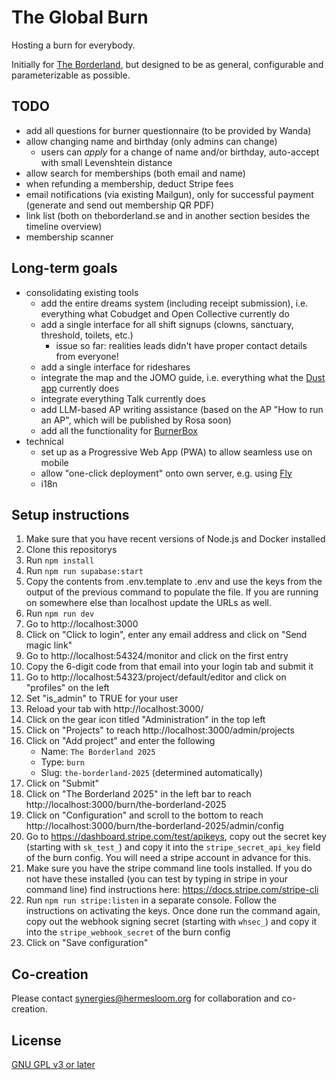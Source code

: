 # The Global Burn

Hosting a burn for everybody.

Initially for [The Borderland](https://theborderland.se), but designed to be as general, configurable and parameterizable as possible.

## TODO

- add all questions for burner questionnaire (to be provided by Wanda)
- allow changing name and birthday (only admins can change)
  - users can *apply* for a change of name and/or birthday, auto-accept with small Levenshtein distance
- allow search for memberships (both email and name)
- when refunding a membership, deduct Stripe fees
- email notifications (via existing Mailgun), only for successful payment (generate and send out membership QR PDF)
- link list (both on theborderland.se and in another section besides the timeline overview)
- membership scanner

## Long-term goals

- consolidating existing tools
  - add the entire dreams system (including receipt submission), i.e. everything what Cobudget and Open Collective currently do
  - add a single interface for all shift signups (clowns, sanctuary, threshold, toilets, etc.)
    - issue so far: realities leads didn't have proper contact details from everyone!
  - add a single interface for rideshares
  - integrate the map and the JOMO guide, i.e. everything what the [Dust app](https://dust.events/) currently does
  - integrate everything Talk currently does
  - add LLM-based AP writing assistance (based on the AP "How to run an AP", which will be published by Rosa soon)
  - add all the functionality for [BurnerBox](https://burnerbox.glide.page/dl/search)
- technical
  - set up as a Progressive Web App (PWA) to allow seamless use on mobile
  - allow "one-click deployment" onto own server, e.g. using [Fly](https://fly.io/)
  - i18n

## Setup instructions

1. Make sure that you have recent versions of Node.js and Docker installed
2. Clone this repositorys
3. Run `npm install`
4. Run `npm run supabase:start`
5. Copy the contents from .env.template to .env and use the keys from the output of the previous command to populate the file. If you are running on somewhere else than localhost update the URLs as well. 
6. Run `npm run dev`
7. Go to http://localhost:3000
8. Click on "Click to login", enter any email address and click on "Send magic link"
9. Go to http://localhost:54324/monitor and click on the first entry
10. Copy the 6-digit code from that email into your login tab and submit it
11. Go to http://localhost:54323/project/default/editor and click on "profiles" on the left
12. Set "is_admin" to TRUE for your user
13. Reload your tab with http://localhost:3000/
14. Click on the gear icon titled "Administration" in the top left
15. Click on "Projects" to reach http://localhost:3000/admin/projects
16. Click on "Add project" and enter the following
    - Name: `The Borderland 2025`
    - Type: `burn`
    - Slug: `the-borderland-2025` (determined automatically)
17. Click on "Submit"
18. Click on "The Borderland 2025" in the left bar to reach http://localhost:3000/burn/the-borderland-2025
19. Click on "Configuration" and scroll to the bottom to reach http://localhost:3000/burn/the-borderland-2025/admin/config
20. Go to https://dashboard.stripe.com/test/apikeys, copy out the secret key (starting with `sk_test_`) and copy it into the `stripe_secret_api_key` field of the burn config. You will need a stripe account in advance for this. 
21. Make sure you have the stripe command line tools installed. If you do not have these installed (you can test by typing in stripe in your command line) find instructions here: https://docs.stripe.com/stripe-cli
22. Run `npm run stripe:listen` in a separate console. Follow the instructions on activating the keys. Once done run the command again, copy out the webhook signing secret (starting with `whsec_`) and copy it into the `stripe_webhook_secret` of the burn config
23. Click on "Save configuration"

## Co-creation

Please contact synergies@hermesloom.org for collaboration and co-creation.

## License

[GNU GPL v3 or later](https://spdx.org/licenses/GPL-3.0-or-later.html)
